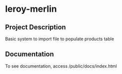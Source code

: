 # leroy-merlin

## Project Description ##

Basic system to import file to populate products table

## Documentation ##

To see documentation, access /public/docs/index.html

